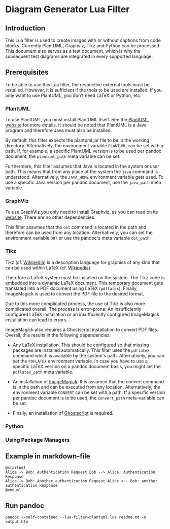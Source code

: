 # Diagram Generator Lua Filter

## Introduction
This Lua filter is used to create images with or without captions from code
blocks. Currently PlantUML, Graphviz, Tikz and Python can be processed.
This document also serves as a test document, which is why the subsequent
test diagrams are integrated in every supported language.

## Prerequisites
To be able to use this Lua filter, the respective external tools must be
installed. However, it is sufficient if the tools to be used are installed.
If you only want to use PlantUML, you don't need LaTeX or Python, etc.

### PlantUML
To use PlantUML, you must install PlantUML itself. See the
[PlantUML website](http://plantuml.com/) for more details. It should be
noted that PlantUML is a Java program and therefore Java must also
be installed.

By default, this filter expects the plantuml.jar file to be in the
working directory. Alternatively, the environment variable
`PLANTUML` can be set with a path. If, for example, a specific
PlantUML version is to be used per pandoc document, the
`plantuml_path` meta variable can be set.

Furthermore, this filter assumes that Java is located in the
system or user path. This means that from any place of the system
the `java` command is understood. Alternatively, the `JAVA_HOME`
environment variable gets used. To use a specific Java version per
pandoc document, use the `java_path` meta variable.

### GraphViz
To use GraphViz you only need to install Graphviz, as you can read
on its [website](http://www.graphviz.org/). There are no other
dependencies.

This filter assumes that the `dot` command is located in the path
and therefore can be used from any location. Alternatively, you can
set the environment variable `DOT` or use the pandoc's meta variable
`dot_path`.

### Tikz
Tikz (cf. [Wikipedia](https://en.wikipedia.org/wiki/PGF/TikZ)) is a
description language for graphics of any kind that can be used within
LaTeX (cf. [Wikipedia](https://en.wikipedia.org/wiki/LaTeX)).

Therefore a LaTeX system must be installed on the system. The Tikz code is
embedded into a dynamic LaTeX document. This temporary document gets
translated into a PDF document using LaTeX (`pdflatex`). Finally,
ImageMagick is used to convert the PDF file to the desired format.

Due to this more complicated process, the use of Tikz is also more
complicated overall. The process is error-prone: An insufficiently
configured LaTeX installation or an insufficiently configured
ImageMagick installation can lead to errors.

ImageMagick also requires a Ghostscript installation to convert
PDF files. Overall, this results in the following dependencies:

- Any LaTeX installation. This should be configured so that
missing packages are installed automatically. This filter uses the
`pdflatex` command which is available by the system's path. Alternatively,
you can set the `PDFLATEX` environment variable. In case you have to use
a specific LaTeX version on a pandoc document basis, you might set the
`pdflatex_path` meta variable.

- An installation of [ImageMagick](http://www.imagemagick.org/).
It is assumed that the convert command is in the path and can be
executed from any location. Alternatively, the environment
variable `CONVERT` can be set with a path. If a specific
version per pandoc document is to be used, the `convert_path`
meta-variable can be set.

- Finally, an installation of
[Ghostscript](https://www.ghostscript.com/) is required.

### Python

### Using Package Managers

## Example in markdown-file
```{.plantuml caption="This is my caption."}
@startuml
Alice -> Bob: Authentication Request Bob --> Alice: Authentication Response
Alice -> Bob: Another authentication Request Alice <-- Bob: another authentication Response
@enduml
```
## Run pandoc
```
pandoc --self-contained --lua-filter=plantuml.lua readme.md -o output.htm
```

